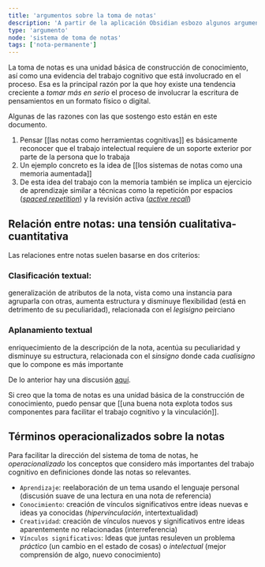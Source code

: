 ```yaml
---
title: 'argumentos sobre la toma de notas'
description: 'A partir de la aplicación Obsidian esbozo algunos argumentos sobre la toma de notas'
type: 'argumento'
node: 'sistema de toma de notas'
tags: ['nota-permanente']
---
```


La toma de notas es una unidad básica de construcción de conocimiento, así como una evidencia del trabajo cognitivo que está involucrado en el proceso. Esa es la principal razón por la que hoy existe una tendencia creciente a *tomar más en serio* el proceso de involucrar la escritura de pensamientos en un formato físico o digital. 

Algunas de las razones con las que sostengo esto están en este documento.

1. Pensar [[las notas como herramientas cognitivas]] es básicamente reconocer que el trabajo intelectual requiere de un soporte exterior por parte de la persona que lo trabaja
2. Un ejemplo concreto es la idea de [[los sistemas de notas como una memoria aumentada]]
3. De esta idea del trabajo con la memoria también se implica un ejercicio de aprendizaje similar a técnicas como la repetición por espacios ([*spaced repetition*](https://en.wikipedia.org/wiki/Spaced_repetition)) y la revisión activa ([*active recall*](https://en.wikipedia.org/wiki/Active_recall))

## Relación entre notas: una tensión cualitativa-cuantitativa

Las relaciones entre notas suelen basarse en dos criterios:

### Clasificación textual: 

generalización de atributos de la nota, vista como una instancia para agruparla con otras, aumenta estructura y disminuye flexibilidad (está en detrimento de su peculiaridad), relacionada con el *legisigno* peirciano

### Aplanamiento textual

enriquecimiento de la descripción de la nota, acentúa su peculiaridad y disminuye su estructura, relacionada con el *sinsigno* donde cada *cualisigno* que lo compone es más importante

De lo anterior hay una discusión [aquí](https://forum.obsidian.md/t/in-what-ways-can-we-form-useful-relationships-between-notes-long-read/702/13?u=a_bahez).

Si creo que la toma de notas es una unidad básica de la construcción de conocimiento, puedo pensar que [[una buena nota explota todos sus componentes para facilitar el trabajo cognitivo y la vinculación]].


## Términos operacionalizados sobre la notas

Para facilitar la dirección del sistema de toma de notas, he *operacionalizado* los conceptos que considero más importantes del trabajo cognitivo en definiciones donde las notas so relevantes. 

- `Aprendizaje`: reelaboración de un tema usando el lenguaje personal (discusión suave de una lectura en una nota de referencia)
- `Conocimiento`: creación de vínculos significativos entre ideas nuevas e ideas ya conocidas (*hipervínculación*, intertextualidad)
- `Creatividad`: creación de vínculos nuevos y significativos entre ideas aparentemente no relacionadas (interreferencia)
- `Vínculos significativos`: Ideas que juntas resuleven un problema *práctico* (un cambio en el estado de cosas) o *intelectual* (mejor comprensión de algo, nuevo conocimiento)

